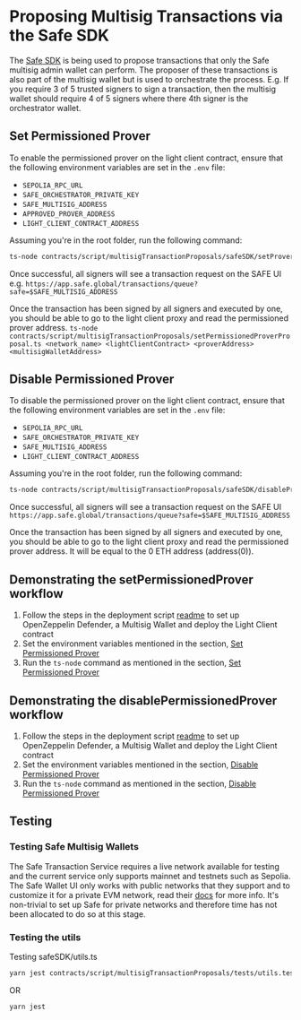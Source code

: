 # Proposing Multisig Transactions via the Safe SDK

The [Safe SDK](https://github.com/safe-global/safe-core-sdk/blob/main/guides/integrating-the-safe-core-sdk.md) is being
used to propose transactions that only the Safe multisig admin wallet can perform. The proposer of these transactions is
also part of the multisig wallet but is used to orchestrate the process. E.g. If you require 3 of 5 trusted signers to
sign a transaction, then the multisig wallet should require 4 of 5 signers where there 4th signer is the orchestrator
wallet.

## Set Permissioned Prover

To enable the permissioned prover on the light client contract, ensure that the following environment variables are set
in the `.env` file:

- `SEPOLIA_RPC_URL`
- `SAFE_ORCHESTRATOR_PRIVATE_KEY`
- `SAFE_MULTISIG_ADDRESS`
- `APPROVED_PROVER_ADDRESS`
- `LIGHT_CLIENT_CONTRACT_ADDRESS`

Assuming you're in the root folder, run the following command:

```bash
ts-node contracts/script/multisigTransactionProposals/safeSDK/setProverProposal.ts
```

Once successful, all signers will see a transaction request on the SAFE UI e.g.
`https://app.safe.global/transactions/queue?safe=$SAFE_MULTISIG_ADDRESS`

Once the transaction has been signed by all signers and executed by one, you should be able to go to the light client
proxy and read the permissioned prover address.
`ts-node contracts/script/multisigTransactionProposals/setPermissionedProverProposal.ts <network_name> <lightClientContract> <proverAddress> <multisigWalletAddress>`

## Disable Permissioned Prover

To disable the permissioned prover on the light client contract, ensure that the following environment variables are set
in the `.env` file:

- `SEPOLIA_RPC_URL`
- `SAFE_ORCHESTRATOR_PRIVATE_KEY`
- `SAFE_MULTISIG_ADDRESS`
- `LIGHT_CLIENT_CONTRACT_ADDRESS`

Assuming you're in the root folder, run the following command:

```bash
ts-node contracts/script/multisigTransactionProposals/safeSDK/disableProverProposal.ts
```

Once successful, all signers will see a transaction request on the SAFE UI
`https://app.safe.global/transactions/queue?safe=$SAFE_MULTISIG_ADDRESS`

Once the transaction has been signed by all signers and executed by one, you should be able to go to the light client
proxy and read the permissioned prover address. It will be equal to the 0 ETH address (address(0)).

## Demonstrating the setPermissionedProver workflow

1. Follow the steps in the deployment script [readme](../../contracts/script/README.md) to set up OpenZeppelin Defender,
   a Multisig Wallet and deploy the Light Client contract
2. Set the environment variables mentioned in the section, [Set Permissioned Prover](#set-permissioned-prover)
3. Run the `ts-node` command as mentioned in the section, [Set Permissioned Prover](#set-permissioned-prover)

## Demonstrating the disablePermissionedProver workflow

1. Follow the steps in the deployment script [readme](../../contracts/script/README.md) to set up OpenZeppelin Defender,
   a Multisig Wallet and deploy the Light Client contract
2. Set the environment variables mentioned in the section, [Disable Permissioned Prover](#disable-permissioned-prover)
3. Run the `ts-node` command as mentioned in the section, [Disable Permissioned Prover](#disable-permissioned-prover)

## Testing

### Testing Safe Multisig Wallets

The Safe Transaction Service requires a live network available for testing and the current service only supports mainnet
and testnets such as Sepolia. The Safe Wallet UI only works with public networks that they support and to customize it
for a private EVM network, read their [docs](https://help.safe.global/en/articles/40795-supported-networks) for more
info. It's non-trivial to set up Safe for private networks and therefore time has not been allocated to do so at this
stage.

### Testing the utils

Testing safeSDK/utils.ts

```bash
yarn jest contracts/script/multisigTransactionProposals/tests/utils.test.ts
```

OR

```bash
yarn jest
```
